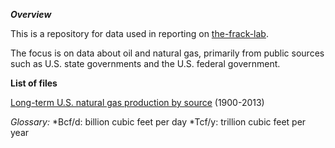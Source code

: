 ***Overview***

This is a repository for data used in reporting on [the-frack-lab](http://beaconreader.com/projects/the-frack-lab).

The focus is on data about oil and natural gas, primarily from public sources such as U.S. state governments and the U.S. federal government.


**List of files**

[Long-term U.S. natural gas production by source](https://github.com/the-frack-lab/data/blob/master/natural-gas/US-long-term/data.csv) (1900-2013)

*Glossary:*
*Bcf/d: billion cubic feet per day
*Tcf/y: trillion cubic feet per year
